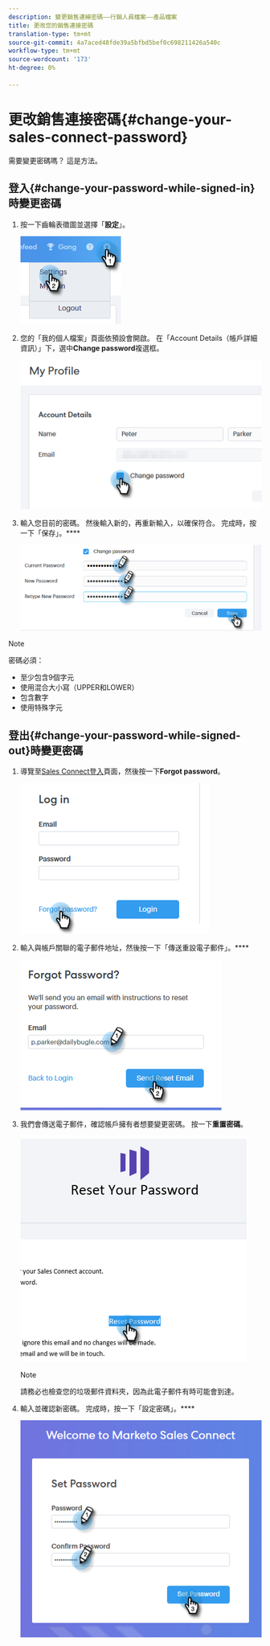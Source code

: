 ```yaml
---
description: 變更銷售連線密碼——行銷人員檔案——產品檔案
title: 更改您的銷售連接密碼
translation-type: tm+mt
source-git-commit: 4a7aced48fde39a5bfbd5bef0c698211426a540c
workflow-type: tm+mt
source-wordcount: '173'
ht-degree: 0%

---
```



# 更改銷售連接密碼{#change-your-sales-connect-password}

需要變更密碼嗎？ 這是方法。

## 登入{#change-your-password-while-signed-in}時變更密碼

1. 按一下齒輪表徵圖並選擇「**設定**」。

   ![](assets/change-your-sales-connect-password-1.png)

1. 您的「我的個人檔案」頁面依預設會開啟。 在「Account Details（帳戶詳細資訊）」下，選中&#x200B;**Change password**&#x200B;複選框。

   ![](assets/change-your-sales-connect-password-2.png)

1. 輸入您目前的密碼。 然後輸入新的，再重新輸入，以確保符合。 完成時，按一下「保存」。****

   ![](assets/change-your-sales-connect-password-3.png)

>[!NOTE]
>
>密碼必須：
>
>* 至少包含9個字元
>* 使用混合大小寫（UPPER和LOWER）
>* 包含數字
>* 使用特殊字元


## 登出{#change-your-password-while-signed-out}時變更密碼

1. 導覽至[Sales Connect登入](https://toutapp.com/login)頁面，然後按一下&#x200B;**Forgot password**。

   ![](assets/change-your-sales-connect-password-4.png)

1. 輸入與帳戶關聯的電子郵件地址，然後按一下「傳送重設電子郵件」。****

   ![](assets/change-your-sales-connect-password-5.png)

1. 我們會傳送電子郵件，確認帳戶擁有者想要變更密碼。 按一下&#x200B;**重置密碼**。

   ![](assets/change-your-sales-connect-password-6.png)

   >[!NOTE]
   >
   >請務必也檢查您的垃圾郵件資料夾，因為此電子郵件有時可能會到達。

1. 輸入並確認新密碼。 完成時，按一下「設定密碼」。****

   ![](assets/change-your-sales-connect-password-7.png)
